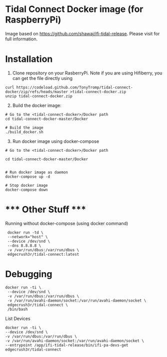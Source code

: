 # Tidal Connect Docker image (for RaspberryPi)

Image based on https://github.com/shawaj/ifi-tidal-release. Please visit for full information.

# Installation

1. Clone repository on your RasberryPi. Note if you are using Hifiberry, you can get the file directly using 
```
curl https://codeload.github.com/TonyTromp/tidal-connect-docker/zip/refs/heads/master >tidal-connect-docker.zip
unzip tidal-connect-docker.zip
```
2. Build the docker image:
```
# Go to the <tidal-connect-docker>/Docker path
cd tidal-connect-docker-master/Docker

# Build the image
./build_docker.sh
```

3. Run docker image using docker-compose

```
# Go to the <tidal-connect-docker>/Docker path

cd tidal-connect-docker-master/Docker


# Run docker image as daemon
docker-compose up -d

# Stop docker image
docker-compose down
```


# *** Other Stuff *** #


Running without docker-compose (using docker command) 
```
 docker run -td \
 --network="host" \
 --device /dev/snd \
 --dns 8.8.8.8 \
 -v /var/run/dbus:/var/run/dbus \
 edgecrush3r/tidal-connect:latest 

```

# Debugging

```
docker run -ti \
 --device /dev/snd \
 -v /var/run/dbus:/var/run/dbus \
 -v /var/run/avahi-daemon/socket:/var/run/avahi-daemon/socket \
 edgecrush3r/tidal-connect \
 /bin/bash
```

List Devices
```
docker run -ti \
--device /dev/snd \
-v /var/run/dbus:/var/run/dbus \
-v /var/run/avahi-daemon/socket:/var/run/avahi-daemon/socket \
--entrypoint /app/ifi-tidal-release/bin/ifi-pa-devs-get edgecrush3r/tidal-connect
```

